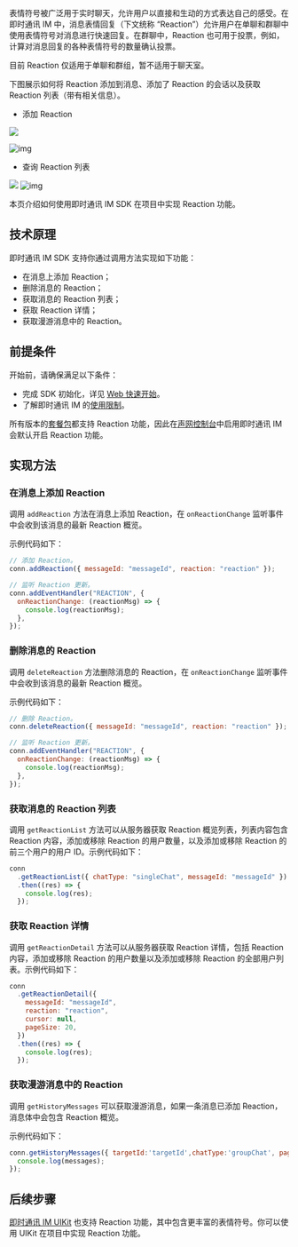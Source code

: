 表情符号被广泛用于实时聊天，允许用户以直接和生动的方式表达自己的感受。在即时通讯 IM 中，消息表情回复（下文统称 “Reaction”）允许用户在单聊和群聊中使用表情符号对消息进行快速回复。在群聊中，Reaction 也可用于投票，例如，计算对消息回复的各种表情符号的数量确认投票。

<div class="alert note">目前 Reaction 仅适用于单聊和群组，暂不适用于聊天室。</div>

下图展示如何将 Reaction 添加到消息、添加了 Reaction 的会话以及获取 Reaction 列表（带有相关信息）。

- 添加 Reaction

![](https://web-cdn.agora.io/docs-files/1681354641133)

![img](agora_doc_source\markdown\agora-chat\images\reaction\reaction_add_web.png)

- 查询 Reaction 列表

![](https://web-cdn.agora.io/docs-files/1681354651029)
![img](agora_doc_source\markdown\agora-chat\images\reaction\reaction_query_web.png)

本页介绍如何使用即时通讯 IM SDK 在项目中实现 Reaction 功能。

## 技术原理

即时通讯 IM SDK 支持你通过调用方法实现如下功能：

- 在消息上添加 Reaction；
- 删除消息的 Reaction；
- 获取消息的 Reaction 列表；
- 获取 Reaction 详情；
- 获取漫游消息中的 Reaction。

## 前提条件

开始前，请确保满足以下条件：

- 完成 SDK 初始化，详见 [Web 快速开始](./agora_chat_get_started_web)。
- 了解即时通讯 IM 的[使用限制](./agora_chat_limitation)。

所有版本的[套餐包](./agora_chat_pricing#管理套餐包)都支持 Reaction 功能，因此在[声网控制台](https://console.agora.io/)中启用即时通讯 IM 会默认开启 Reaction 功能。

## 实现方法

### 在消息上添加 Reaction

调用 `addReaction` 方法在消息上添加 Reaction，在 `onReactionChange` 监听事件中会收到该消息的最新 Reaction 概览。

示例代码如下：

```javascript
// 添加 Reaction。
conn.addReaction({ messageId: "messageId", reaction: "reaction" });

// 监听 Reaction 更新。
conn.addEventHandler("REACTION", {
  onReactionChange: (reactionMsg) => {
    console.log(reactionMsg);
  },
});
```

### 删除消息的 Reaction

调用 `deleteReaction` 方法删除消息的 Reaction，在 `onReactionChange` 监听事件中会收到该消息的最新 Reaction 概览。

示例代码如下：

```javascript
// 删除 Reaction。
conn.deleteReaction({ messageId: "messageId", reaction: "reaction" });

// 监听 Reaction 更新。
conn.addEventHandler("REACTION", {
  onReactionChange: (reactionMsg) => {
    console.log(reactionMsg);
  },
});
```

### 获取消息的 Reaction 列表

调用 `getReactionList` 方法可以从服务器获取 Reaction 概览列表，列表内容包含 Reaction 内容，添加或移除 Reaction 的用户数量，以及添加或移除 Reaction 的前三个用户的用户 ID。示例代码如下：

```javascript
conn
  .getReactionList({ chatType: "singleChat", messageId: "messageId" })
  .then((res) => {
    console.log(res);
  });
```

### 获取 Reaction 详情

调用 `getReactionDetail` 方法可以从服务器获取 Reaction 详情，包括 Reaction 内容，添加或移除 Reaction 的用户数量以及添加或移除 Reaction 的全部用户列表。示例代码如下：

```javascript
conn
  .getReactionDetail({
    messageId: "messageId",
    reaction: "reaction",
    cursor: null,
    pageSize: 20,
  })
  .then((res) => {
    console.log(res);
  });
```

### 获取漫游消息中的 Reaction

调用 `getHistoryMessages` 可以获取漫游消息，如果一条消息已添加 Reaction，消息体中会包含 Reaction 概览。

示例代码如下：

```javascript
conn.getHistoryMessages({ targetId:'targetId',chatType:'groupChat', pageSize: 20 }).then((messages) => {
  console.log(messages);
});
```

## 后续步骤

[即时通讯 IM UIKit](./agora_chat_uikit_web) 也支持 Reaction 功能，其中包含更丰富的表情符号。你可以使用 UIKit 在项目中实现 Reaction 功能。